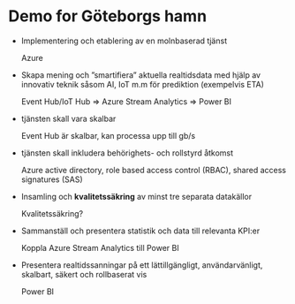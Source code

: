 <h1> Demo for Göteborgs hamn</h1>


<ul>
  <li>Implementering och etablering av en molnbaserad tjänst </li>
  <p>Azure </p>
  <li> Skapa mening och ”smartifiera” aktuella realtidsdata med hjälp av innovativ teknik såsom AI, IoT m.m för prediktion (exempelvis ETA)</li>
  <p> Event Hub/IoT Hub => Azure Stream Analytics => Power BI </p>
  <li> tjänsten skall vara skalbar </li>
  <p> Event Hub är skalbar, kan processa upp till gb/s </p>
  <li> tjänsten skall inkludera behörighets- och rollstyrd åtkomst </li>
  <p> Azure active directory, role based access control (RBAC), shared access signatures (SAS)
    <li> Insamling och <b>kvalitetssäkring</b> av minst tre separata datakällor </li>
  <p> Kvalitetssäkring? </p>
  <li> Sammanställ och presentera statistik och data till relevanta KPI:er  </li>
  <p> Koppla Azure Stream Analytics till Power BI </p>
  <li> Presentera realtidssanningar på ett lättillgängligt, användarvänligt, skalbart, säkert och rollbaserat vis </li>
  <p> Power BI </p>
</ul>
  


